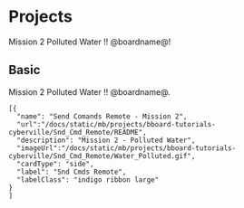 # Projects

Mission 2 Polluted Water !! @boardname@!

## Basic

Mission 2 Polluted Water !! @boardname@.

```codecard
[{
  "name": "Send Comands Remote - Mission 2",
  "url":"/docs/static/mb/projects/bboard-tutorials-cyberville/Snd_Cmd_Remote/README",
  "description": "Mission 2 - Polluted Water",
  "imageUrl":"/docs/static/mb/projects/bboard-tutorials-cyberville/Snd_Cmd_Remote/Water_Polluted.gif",
  "cardType": "side",
  "label": "Snd Cmds Remote",
  "labelClass": "indigo ribbon large"
}
]
```